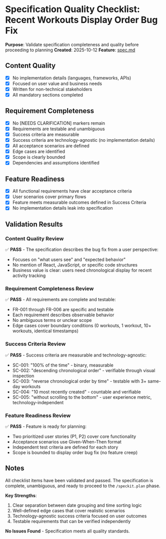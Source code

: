 # Specification Quality Checklist: Recent Workouts Display Order Bug Fix

**Purpose**: Validate specification completeness and quality before proceeding to planning
**Created**: 2025-10-12
**Feature**: [spec.md](../spec.md)

## Content Quality

- [x] No implementation details (languages, frameworks, APIs)
- [x] Focused on user value and business needs
- [x] Written for non-technical stakeholders
- [x] All mandatory sections completed

## Requirement Completeness

- [x] No [NEEDS CLARIFICATION] markers remain
- [x] Requirements are testable and unambiguous
- [x] Success criteria are measurable
- [x] Success criteria are technology-agnostic (no implementation details)
- [x] All acceptance scenarios are defined
- [x] Edge cases are identified
- [x] Scope is clearly bounded
- [x] Dependencies and assumptions identified

## Feature Readiness

- [x] All functional requirements have clear acceptance criteria
- [x] User scenarios cover primary flows
- [x] Feature meets measurable outcomes defined in Success Criteria
- [x] No implementation details leak into specification

## Validation Results

### Content Quality Review
✅ **PASS** - The specification describes the bug fix from a user perspective:
- Focuses on "what users see" and "expected behavior"
- No mention of React, JavaScript, or specific code structures
- Business value is clear: users need chronological display for recent activity tracking

### Requirement Completeness Review
✅ **PASS** - All requirements are complete and testable:
- FR-001 through FR-006 are specific and testable
- Each requirement describes observable behavior
- No ambiguous terms or unclear scope
- Edge cases cover boundary conditions (0 workouts, 1 workout, 10+ workouts, identical timestamps)

### Success Criteria Review
✅ **PASS** - Success criteria are measurable and technology-agnostic:
- SC-001: "100% of the time" - binary, measurable
- SC-002: "descending chronological order" - verifiable through visual inspection
- SC-003: "reverse chronological order by time" - testable with 3+ same-day workouts
- SC-004: "10 most recently created" - countable and verifiable
- SC-005: "without scrolling to the bottom" - user experience metric, technology-independent

### Feature Readiness Review
✅ **PASS** - Feature is ready for planning:
- Two prioritized user stories (P1, P2) cover core functionality
- Acceptance scenarios use Given-When-Then format
- Independent test criteria are defined for each story
- Scope is bounded to display order bug fix (no feature creep)

## Notes

All checklist items have been validated and passed. The specification is complete, unambiguous, and ready to proceed to the `/speckit.plan` phase.

**Key Strengths**:
1. Clear separation between date grouping and time sorting logic
2. Well-defined edge cases that cover realistic scenarios
3. Technology-agnostic success criteria focused on user outcomes
4. Testable requirements that can be verified independently

**No Issues Found** - Specification meets all quality standards.
